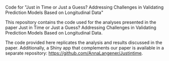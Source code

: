 Code for "Just in Time or Just a Guess? Addressing Challenges in Validating Prediction Models Based on Longitudinal Data"

This repository contains the code used for the analyses presented in the paper Just in Time or Just a Guess? Addressing Challenges in Validating Prediction Models Based on Longitudinal Data.

The code provided here replicates the analysis and results discussed in the paper. Additionally, a Shiny app that complements our paper is available in a separate repository: https://github.com/AnnaLangener/Justintime.

